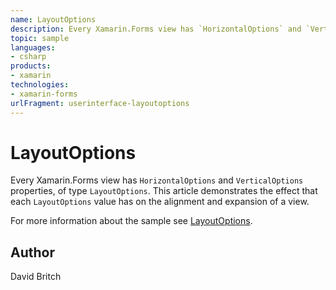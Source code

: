 ```yaml
---
name: LayoutOptions
description: Every Xamarin.Forms view has `HorizontalOptions` and `VerticalOptions` properties, of type `LayoutOptions`. This article demonstrates the effect th...
topic: sample
languages:
- csharp
products:
- xamarin
technologies:
- xamarin-forms
urlFragment: userinterface-layoutoptions
---
```

LayoutOptions
=============

Every Xamarin.Forms view has `HorizontalOptions` and `VerticalOptions` properties, of type `LayoutOptions`. This article demonstrates the effect that each `LayoutOptions` value has on the alignment and expansion of a view.

For more information about the sample see [LayoutOptions](http://developer.xamarin.com/guides/xamarin-forms/user-interface/layouts/layout-options/).

Author
------

David Britch
